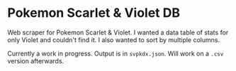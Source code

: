 # Pokemon Scarlet & Violet DB

Web scraper for Pokemon Scarlet & Violet. I wanted a data table of stats for only Violet and couldn't find it. I also wanted to sort by multiple columns.

Currently a work in progress. Output is in `svpkdx.json`. Will work on a `.csv` version afterwards.
